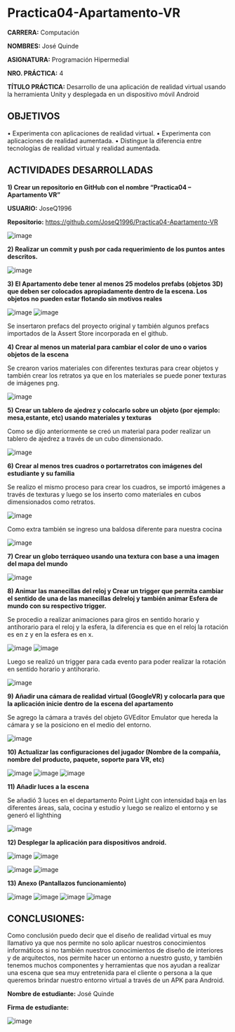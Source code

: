 # Practica04-Apartamento-VR


**CARRERA:** Computación 

**NOMBRES:** José Quinde	

**ASIGNATURA:** Programación Hipermedial

**NRO. PRÁCTICA:**	4	

**TÍTULO PRÁCTICA:** Desarrollo de una aplicación de realidad virtual usando la herramienta Unity y desplegada en un dispositivo móvil Android

## OBJETIVOS
•  Experimenta con aplicaciones de realidad virtual.
• Experimenta con aplicaciones de realidad aumentada.
• Distingue la diferencia entre tecnologías de realidad virtual y realidad aumentada.

## ACTIVIDADES DESARROLLADAS

**1)	Crear un repositorio en GitHub con el nombre “Practica04 – Apartamento VR”**

**USUARIO:** JoseQ1996

**Repositorio:** https://github.com/JoseQ1996/Practica04-Apartamento-VR

![image](https://user-images.githubusercontent.com/49071271/124998559-42390b80-e012-11eb-8f95-55b1bb8de247.png)


**2)	Realizar un commit y push por cada requerimiento de los puntos antes descritos.**

![image](https://user-images.githubusercontent.com/49071271/124998702-7ca2a880-e012-11eb-8e84-6243311c2856.png)



**3)	El Apartamento debe tener al menos 25 modelos prefabs (objetos 3D) que deben ser colocados apropiadamente dentro de la escena. Los objetos no pueden estar flotando sin motivos reales**

![image](https://user-images.githubusercontent.com/49071271/124998736-8c21f180-e012-11eb-8cf2-f99189709379.png)
![image](https://user-images.githubusercontent.com/49071271/124998746-8e844b80-e012-11eb-8171-1e488310d6db.png) 
 

Se insertaron prefacs del proyecto original y también algunos prefacs importados de la Assert Store incorporada en el github.

**4)	Crear al menos un material para cambiar el color de uno o varios objetos de la escena**

Se crearon varios materiales con diferentes texturas para crear objetos y también crear los retratos ya que en los materiales se puede poner  texturas de imágenes png.

![image](https://user-images.githubusercontent.com/49071271/124998767-95ab5980-e012-11eb-914c-d067062e63f8.png)
 
**5)	Crear un tablero de ajedrez y colocarlo sobre un objeto (por ejemplo: mesa,estante, etc) usando materiales y texturas**

Como se dijo anteriormente se creó un material para poder realizar un tablero de ajedrez a través de un cubo dimensionado.

![image](https://user-images.githubusercontent.com/49071271/124998785-993ee080-e012-11eb-8793-5daaa1af3338.png)
 
**6)	Crear al menos tres cuadros o portarretratos con imágenes del estudiante y su familia**

Se realizo el mismo proceso para crear los cuadros, se importó imágenes a través de texturas y luego se los inserto como materiales en cubos dimensionados como retratos.
	
![image](https://user-images.githubusercontent.com/49071271/124998854-bd022680-e012-11eb-9040-e39e92761f50.png)
 
Como extra también se ingreso una baldosa diferente para nuestra cocina

![image](https://user-images.githubusercontent.com/49071271/124998870-bffd1700-e012-11eb-80c0-54e6f4f092ce.png)
 
**7)	Crear un globo terráqueo usando una textura con base a una imagen del mapa del mundo**

![image](https://user-images.githubusercontent.com/49071271/124998986-ef138880-e012-11eb-8256-5d2c0cb7680f.png) 

**8)	Animar las manecillas del reloj y Crear un trigger que permita cambiar el sentido de una de las manecillas delreloj y también animar Esfera de mundo con su respectivo trigger.**

Se procedio a realizar animaciones para giros en sentido horario y antihorario para el reloj y la esfera, la diferencia es que en el reloj la rotación es en z y en la esfera es en x.

 ![image](https://user-images.githubusercontent.com/49071271/124998894-cbe8d900-e012-11eb-8a7a-1915cb9fb5c5.png)
![image](https://user-images.githubusercontent.com/49071271/124998903-cee3c980-e012-11eb-89b3-49a4046b929b.png)

 
Luego se realizó un trigger para cada evento para poder realizar la rotación en sentido horario y antihorario.
 
![image](https://user-images.githubusercontent.com/49071271/124998915-d4411400-e012-11eb-9925-a3f89691fb01.png)

**9)	Añadir una cámara de realidad virtual (GoogleVR) y colocarla para que la aplicación inicie dentro de la escena del apartamento**

Se agrego la cámara a través del objeto GVEditor Emulator que hereda la cámara y se la posiciono en el medio del entorno.
 
![image](https://user-images.githubusercontent.com/49071271/124999064-0e121a80-e013-11eb-8255-7a3028ba6e1a.png)

**10)	Actualizar las configuraciones del jugador (Nombre de la compañía, nombre del producto, paquete, soporte para VR, etc)**

![image](https://user-images.githubusercontent.com/49071271/124999081-1407fb80-e013-11eb-8c7c-0a2cde385383.png)
![image](https://user-images.githubusercontent.com/49071271/124999088-1702ec00-e013-11eb-80b4-14a196a8c814.png)
![image](https://user-images.githubusercontent.com/49071271/124999099-1a967300-e013-11eb-85b7-3abfe55bb571.png) 
 

**11)	Añadir luces a la escena**

Se añadió 3 luces en el departamento Point Light con intensidad baja en las diferentes áreas, sala, cocina y estudio y luego se realizo el entorno y se generó el lighthing
 
![image](https://user-images.githubusercontent.com/49071271/124999109-1e29fa00-e013-11eb-8b0c-642554cf8054.png)

**12)	 Desplegar la aplicación para dispositivos android.** 
 
![image](https://user-images.githubusercontent.com/49071271/124999123-22eeae00-e013-11eb-9c8a-7171e369222a.png)
![image](https://user-images.githubusercontent.com/49071271/124999132-25e99e80-e013-11eb-92bb-892c0a5e8e91.png)

![image](https://user-images.githubusercontent.com/49071271/124999146-297d2580-e013-11eb-8a4c-b9500506187f.png)
![image](https://user-images.githubusercontent.com/49071271/124999152-2d10ac80-e013-11eb-8996-6fe179fb348d.png) 
 

**13)	Anexo (Pantallazos funcionamiento)**
 
![image](https://user-images.githubusercontent.com/49071271/124999169-326df700-e013-11eb-8724-11cb59b0b4af.png)
![image](https://user-images.githubusercontent.com/49071271/124999175-36017e00-e013-11eb-8e6b-d7b93df75c4f.png)
![image](https://user-images.githubusercontent.com/49071271/124999184-3863d800-e013-11eb-9112-fac0de9877ea.png)
![image](https://user-images.githubusercontent.com/49071271/124999198-3c8ff580-e013-11eb-8113-a0c3ae22584b.png) 
 
## CONCLUSIONES:
Como conclusión puedo decir que el diseño de realidad virtual es muy llamativo ya que nos permite no solo aplicar nuestros conocimientos informáticos si no también nuestros conocimientos de diseño de interiores y de arquitectos, nos permite hacer un entorno a nuestro gusto, y también tenemos muchos componentes y herramientas que nos ayudan a realizar una escena que sea muy entretenida para el cliente o persona a la que queremos brindar nuestro entorno virtual a través de un APK para Android.



**Nombre de estudiante:** José Quinde

**Firma de estudiante:**

![image](https://user-images.githubusercontent.com/49071271/124999200-40bc1300-e013-11eb-99d2-f2fd54e5c26d.png)

  



